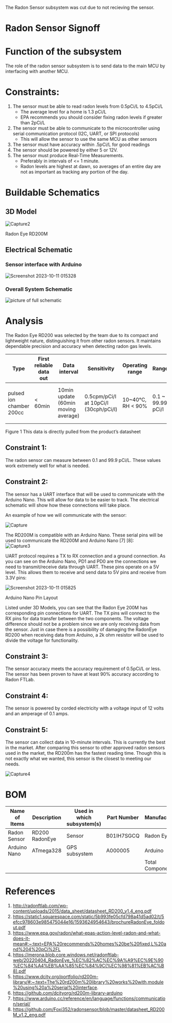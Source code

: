 The Radon Sensor subsystem was cut due to not recieving the sensor.

 
# Radon Sensor Signoff

# Function of the subsystem

The role of the radon sensor subsystem is to send data to the main MCU by interfacing with another MCU. 

# Constraints:                                                                                                                                  

1. The sensor must be able to read radon levels from 0.5pCi/L to 4.5pCi/L 
    - The average level for a home is 1.3 pCi/L
    - EPA recommends you should consider fixing radon levels if greater than 2pCi/L
2. The sensor must be able to communicate to the microcontroller using serial communication protocol (I2C, UART, or SPI protocols)
    - This will allow the sensor to use the same MCU as other sensors
3. The sensor must have accuracy within .5pCi/L for good readings
4. The sensor should be powered by either 5 or 12V.
5. The sensor must produce Real-Time Measurements.
    - Preferably in intervals of <= 1 minute.
    - Radon levels are highest at dawn, so averages of an entire day are not as important as tracking any portion of the day.


# Buildable Schematics
## 3D Model

![Capture2](https://github.com/JoshuaEgwuatu/Fall-2023-Autonomous-Crawlspace-Inspection-Robot/assets/110966922/68f077dd-3136-4677-801a-17bd6fbe16cf)
<figcaption>Radon Eye RD200M</figcaption>

## Electrical Schematic
### Sensor interface with Arduino
![Screenshot 2023-10-11 015328](https://github.com/JoshuaEgwuatu/Fall-2023-Autonomous-Crawlspace-Inspection-Robot/assets/110966922/884d8b19-b6a8-43db-bfe7-a92c0e929788)

### Overall System Schematic
![picture of full schematic](https://github.com/JoshuaEgwuatu/Fall-2023-Autonomous-Crawlspace-Inspection-Robot/assets/110966922/b9e9d557-10d1-49e6-9da5-fa5014a4c61c)


# Analysis

The Radon Eye RD200 was selected by the team due to its compact and lightweight nature, distinguishing it from other radon sensors. It maintains dependable precision and accuracy when detecting radon gas levels. 


| Type                     | First reliable data out | Data interval                       | Sensitivity                           | Operating range   | Range             | Precision        | Accuracy                        | Power                               | Size                     |
|--------------------------|-------------------------|-------------------------------------|---------------------------------------|-------------------|-------------------|------------------|---------------------------------|-------------------------------------|--------------------------|
| pulsed ion chamber 200cc | < 60min                 | 10min update (60min moving average) | 0.5cpm/pCi/l at 10pCi/l (30cph/pCi/l) | 10~40°C, RH < 90% | 0.1 ~ 99.99 pCi/l | < 10% at 10pCi/l | < ±10% (min. error <±0.5pCi/l ) | DC 12 ± 0.1V, 65mA (12V DC adapter) | Φ80(mm) x 120(mm) , 240g |

Figure 1
This data is directly pulled from the product’s datasheet

## Constraint 1:

The radon sensor can measure between 0.1 and 99.9 pCi/L. These values work extremely well for what is needed.

## Constraint 2:

The sensor has a UART interface that will be used to communicate with the Arduino Nano. This will allow for data to be easier to track. The electrical schematic will show how these connections will take place.

An example of how we will communicate with the sensor:

![Capture](https://github.com/JoshuaEgwuatu/Fall-2023-Autonomous-Crawlspace-Inspection-Robot/assets/110966922/8c94b023-226e-47b6-a670-f79a3ce60f19)

The RD200M is compatible with an Arduino Nano. These serial pins will be used to communicate the RD200M and Arduino Nano [7] [8]:  
![Capture3](https://github.com/JoshuaEgwuatu/Fall-2023-Autonomous-Crawlspace-Inspection-Robot/assets/110966922/edee1df5-697b-4803-802d-eacd862d5010)

UART protocol requires a TX to RX connection and a ground connection. As you can see on the Arduino Nano, PD1 and PD0 are the connections we need to transmit/receive data through UART. These pins operate on a 5V level. This allows them to receive and send data to 5V pins and receive from 3.3V pins:

![Screenshot 2023-10-11 015825](https://github.com/JoshuaEgwuatu/Fall-2023-Autonomous-Crawlspace-Inspection-Robot/assets/110966922/4a1cc033-2633-4b21-88aa-125bca789e52)
<figcaption>Arduino Nano Pin Layout</figcaption>


Listed under 3D Models, you can see that the Radon Eye 200M has corresponding pin connections for UART. The TX pins will connect to the RX pins for data transfer between the two components. The voltage difference should not be a problem since we are only receiving data from the sensor. Just in case there is a possibility of damaging the RadonEye RD200 when receiving data from Arduino, a 2k ohm resistor will be used to divide the voltage for functionality.


## Constraint 3:

The sensor accuracy meets the accuracy requirement of 0.5pCi/L or less. The sensor has been proven to have at least 90% accuracy according to Radon FTLab.

## Constraint 4:

The sensor is powered by corded electricity with a voltage input of 12 volts and an amperage of 0.1 amps.

## Constraint 5:

The sensor can collect data in 10-minute intervals. This is currently the best in the market. After comparing this sensor to other approved radon sensors used in the market, the RD200m has the fastest reading time. Though this is not exactly what we wanted, this sensor is the closest to meeting our needs. 

![Capture4](https://github.com/JoshuaEgwuatu/Fall-2023-Autonomous-Crawlspace-Inspection-Robot/assets/110966922/6712763c-a9f6-4fd7-9d46-ab0b8f4d6893)

# BOM

| Name of Items |  Description        | Used in which subsystem(s) | Part Number     | Manufacturer   | Quantity | Price     | Total |
| ---           |     ---             |          ---               |      ---        |     ---        |    ---   |  ---      |  ---  |
| Radon Sensor  |RD200 RadonEye       |  Sensor                    | B01IH7SGCQ      | Radon Eye      |    1     |$174.00    |$174.00|
| Arduino Nano  |ATmega328            |  GPS subsystem             | A000005         | Arduino        |    1     |$24.90
|               |                     |                            |                 |Total Components|    2     |Total Cost |$198.90 |


# References
1. http://radonftlab.com/wp-content/uploads/2015/data_sheet/datasheet_RD200_v1.4_eng.pdf
2. https://static1.squarespace.com/static/5b993fe05cfd798a41d5ad02/t/5efcc978603e985475044e16/1593624954643/brochureRadonEye_foldout.pdf
3. https://www.epa.gov/radon/what-epas-action-level-radon-and-what-does-it-mean#:~:text=EPA%20recommends%20homes%20be%20fixed,L%20and%204%20pCi%2FL
4. https://merona.blob.core.windows.net/radonftlab-web/20220404_RadonEye_%EC%82%AC%EC%9A%A9%EC%9E%90%EC%84%A4%EB%AA%85%EC%84%9C(%EC%98%81%EB%AC%B8).pdf
5. https://www.dcity.org/portfolio/rd200m-library/#:~:text=The%20rd200m%20library%20works%20with,module%20using%20a%20serial%20interface.
6. https://github.com/dcityorg/rd200m-library-arduino
7. https://www.arduino.cc/reference/en/language/functions/communication/serial/
8. https://github.com/Foxi352/radonsensor/blob/master/datasheet_RD200M_v1.2_eng.pdf
